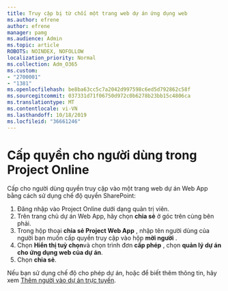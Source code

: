 ```yaml
---
title: Truy cập bị từ chối một trang web dự án ứng dụng web
ms.author: efrene
author: efrene
manager: pamg
ms.audience: Admin
ms.topic: article
ROBOTS: NOINDEX, NOFOLLOW
localization_priority: Normal
ms.collection: Adm_O365
ms.custom:
- "2700001"
- "1381"
ms.openlocfilehash: be8ba63cc5c7a2042d997598c6ed5d792862c58f
ms.sourcegitcommit: 037331d71f06750d972c0b6278b23bb15c4806ca
ms.translationtype: MT
ms.contentlocale: vi-VN
ms.lasthandoff: 10/18/2019
ms.locfileid: "36661246"
---
```

# <a name="give-users-permissions-in-project-online"></a>Cấp quyền cho người dùng trong Project Online

Cấp cho người dùng quyền truy cập vào một trang web dự án Web App bằng cách sử dụng chế độ quyền SharePoint:

1. Đăng nhập vào Project Online dưới dạng quản trị viên.
2. Trên trang chủ dự án Web App, hãy chọn **chia sẻ** ở góc trên cùng bên phải.
3. Trong hộp thoại **chia sẻ Project Web App** , nhập tên người dùng của người bạn muốn cấp quyền truy cập vào hộp **mời người** .
4. Chọn **Hiển thị tuỳ chọn**và chọn trình đơn **cấp phép** , chọn **quản lý dự án cho ứng dụng web của dự án**.
5. Chọn **chia sẻ**.

Nếu bạn sử dụng chế độ cho phép dự án, hoặc để biết thêm thông tin, hãy xem [Thêm người vào dự án trực tuyến](https://docs.microsoft.com/projectonline/step-2-add-people-to-project-online).

